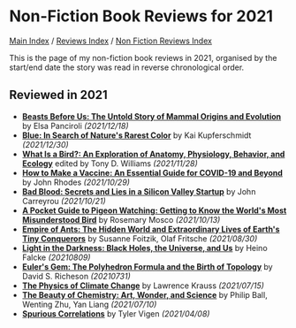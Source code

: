 # Non-Fiction Book Reviews for 2021

[Main Index](../../../README.md) / [Reviews Index](../../README.md) / [Non Fiction Reviews Index](../README.md)

This is the page of my non-fiction book reviews in 2021, organised by the start/end date the story was read in reverse chronological order.

## Reviewed in 2021
- [**Beasts Before Us: The Untold Story of Mammal Origins and Evolution**](20211218-BeastsBeforeUs.md) by Elsa Panciroli *(2021/12/18)*
- [**Blue: In Search of Nature's Rarest Color**](20211230-Blue.md) by Kai Kupferschmidt *(2021/12/30)*
- [**What Is a Bird?: An Exploration of Anatomy, Physiology, Behavior, and Ecology**](20211128-WhatIsABird.md) edited by Tony D. Williams *(2021/11/28)*
- [**How to Make a Vaccine: An Essential Guide for COVID-19 and Beyond**](20211029-HowToMakeAVaccine.md) by John Rhodes *(2021/10/29)*
- [**Bad Blood: Secrets and Lies in a Silicon Valley Startup**](20211021-BadBlood.md) by John Carreyrou *(2021/10/21)*
- [**A Pocket Guide to Pigeon Watching: Getting to Know the World's Most Misunderstood Bird**](20211013-PocketGuidePigeonWatching.md) by Rosemary Mosco *(2021/10/13)*
- [**Empire of Ants: The Hidden World and Extraordinary Lives of Earth's Tiny Conquerors**](20210830-EmpireOfAnts.md) by Susanne Foitzik, Olaf Fritsche *(2021/08/30)*
- [**Light in the Darkness: Black Holes, the Universe, and Us**](20210809-LightInTheDarkness.md) by Heino Falcke *(20210809)*
- [**Euler's Gem: The Polyhedron Formula and the Birth of Topology**](20210731-EulerGem.md) by David S. Richeson *(20210731)*
- [**The Physics of Climate Change**](20210715-PhysicsClimateChange.md) by Lawrence Krauss *(2021/07/15)*
- [**The Beauty of Chemistry: Art, Wonder, and Science**](20210710-BeautyChemistry.md) by Philip Ball, Wenting Zhu, Yan Liang *(2021/07/10)*
- [**Spurious Correlations**](20210408-SpuriousCorrelations.md) by Tyler Vigen *(2021/04/08)*
